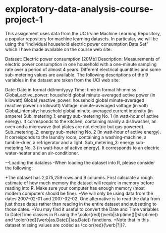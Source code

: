# exploratory-data-analysis-course-project-1
This assignment uses data from the UC Irvine Machine Learning Repository, a popular repository for machine learning datasets. In particular, we will be using the “Individual household electric power consumption Data Set” which I have made available on the course web site:

Dataset: Electric power consumption [20Mb]
Description: Measurements of electric power consumption in one household with a one-minute sampling rate over a period of almost 4 years. Different electrical quantities and some sub-metering values are available.
The following descriptions of the 9 variables in the dataset are taken from the UCI web site:

  Date: Date in format dd/mm/yyyy
  Time: time in format hh:mm:ss
  Global_active_power: household global minute-averaged active power (in kilowatt)
  Global_reactive_power: household global minute-averaged reactive power (in kilowatt)
  Voltage: minute-averaged voltage (in volt)
  Global_intensity: household global minute-averaged current intensity (in ampere)
  Sub_metering_1: energy sub-metering No. 1 (in watt-hour of active energy). It corresponds to the kitchen, containing mainly a dishwasher, an oven and a microwave (hot plates are not electric but gas powered).
  Sub_metering_2: energy sub-metering No. 2 (in watt-hour of active energy). It corresponds to the laundry room, containing a washing-machine, a tumble-drier, a refrigerator and a light.
  Sub_metering_3: energy sub-metering No. 3 (in watt-hour of active energy). It corresponds to an electric water-heater and an air-conditioner.

--Loading the dataless 
-When loading the dataset into R, please consider the following:

+The dataset has 2,075,259 rows and 9 columns. First calculate a rough estimate of how much memory the dataset will require in memory before reading into R. Make sure your computer has enough memory (most modern computers should be fine).
+We will only be using data from the dates 2007-02-01 and 2007-02-02. One alternative is to read the data from just those dates rather than reading in the entire dataset and subsetting to those dates.
+You may find it useful to convert the Date and Time variables to Date/Time classes in R using the \color{red}{\verb|strptime()|}strptime()  and \color{red}{\verb|as.Date()|}as.Date() functions.
+Note that in this dataset missing values are coded as \color{red}{\verb|?|}?.
